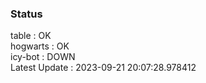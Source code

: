 ### Status


table : OK  
hogwarts : OK  
icy-bot : DOWN  
Latest Update : 2023-09-21 20:07:28.978412
